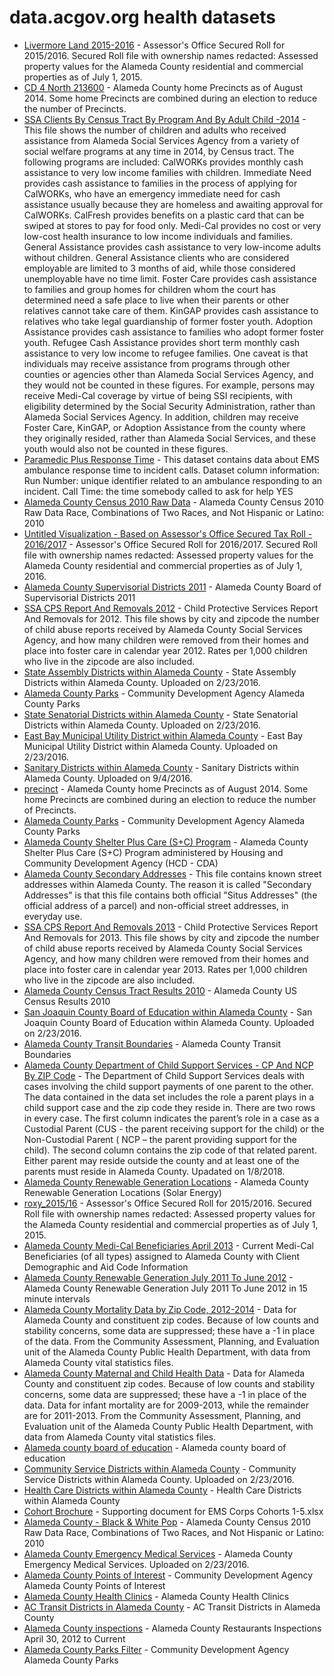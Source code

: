 # data.acgov.org health datasets
* [Livermore Land 2015-2016](https://data.acgov.org/d/euqb-2mjy) - Assessor's Office Secured Roll for 2015/2016. Secured Roll file with ownership names redacted: Assessed property values for the Alameda County residential and commercial properties as of July 1, 2015.
* [CD 4 North  213600](https://data.acgov.org/d/q92z-fj9i) - Alameda County home Precincts as of August 2014. Some home Precincts are combined during an election to reduce the number of Precincts.
* [SSA Clients By Census Tract By Program And By Adult Child -2014](https://data.acgov.org/d/7kni-tmbq) - This file shows the number of children and adults who received assistance from Alameda Social Services Agency from a variety of social welfare programs at any time in 2014, by Census tract. The following programs are included: CalWORKs provides monthly cash assistance to very low income families with children. Immediate Need provides cash assistance to families in the process of applying for CalWORKs, who have an emergency immediate need for cash assistance usually because they are homeless and awaiting approval for CalWORKs. CalFresh provides benefits on a plastic card that can be swiped at stores to pay for food only. Medi-Cal provides no cost or very low-cost health insurance to low income individuals and families. General Assistance provides cash assistance to very low-income adults without children. General Assistance clients who are considered employable are limited to 3 months of aid, while those considered unemployable have no time limit. Foster Care provides cash assistance to families and group homes for children whom the court has determined need a safe place to live when their parents or other relatives cannot take care of them. KinGAP provides cash assistance to relatives who take legal guardianship of former foster youth. Adoption Assistance provides cash assistance to families who adopt former foster youth. Refugee Cash Assistance provides short term monthly cash assistance to very low income to refugee families. One caveat is that individuals may receive assistance from programs through other counties or agencies other than Alameda Social Services Agency, and they would not be counted in these figures. For example, persons may receive Medi-Cal coverage by virtue of being SSI recipients, with eligibility determined by the Social Security Administration, rather than Alameda Social Services Agency. In addition, children may receive Foster Care, KinGAP, or Adoption Assistance from the county where they originally resided, rather than Alameda Social Services, and these youth would also not be counted in these figures.
* [Paramedic Plus Response Time](https://data.acgov.org/d/9yek-274s) - This dataset contains data about EMS ambulance response time to incident calls. Dataset column information: Run Number: unique identifier related to an ambulance responding to an incident. Call Time: the time somebody called to ask for help YES
* [Alameda County Census 2010 Raw Data](https://data.acgov.org/d/7mrx-kzsv) - Alameda County Census 2010 Raw Data Race, Combinations of Two Races, and Not Hispanic or Latino: 2010
* [Untitled Visualization - Based on Assessor's Office Secured Tax Roll - 2016/2017](https://data.acgov.org/d/e3tf-4bpe) - Assessor's Office Secured Roll for 2016/2017. Secured Roll file with ownership names redacted: Assessed property values for the Alameda County residential and commercial properties as of July 1, 2016.
* [Alameda County Supervisorial Districts 2011](https://data.acgov.org/d/rpj3-if56) - Alameda County Board of Supervisorial Districts 2011
* [SSA CPS Report And Removals 2012](https://data.acgov.org/d/sarn-h2py) - Child Protective Services Report And Removals for 2012. This file shows by city and zipcode the number of child abuse reports received by Alameda County Social Services Agency, and how many children were removed from their homes and place into foster care in calendar year 2012. Rates per 1,000 children who live in the zipcode are also included.
* [State Assembly Districts within Alameda County](https://data.acgov.org/d/gj5f-c9ie) - State Assembly Districts within Alameda County. Uploaded on 2/23/2016.
* [Alameda County Parks](https://data.acgov.org/d/k9se-aps6) - Community Development Agency Alameda County Parks
* [State Senatorial Districts within Alameda County](https://data.acgov.org/d/v8wc-pb4q) - State Senatorial Districts within Alameda County. Uploaded on 2/23/2016.
* [East Bay Municipal Utility District within Alameda County](https://data.acgov.org/d/6wky-2dcd) - East Bay Municipal Utility District within Alameda County. Uploaded on 2/23/2016.
* [Sanitary Districts within Alameda County](https://data.acgov.org/d/u379-vzqt) - Sanitary Districts within Alameda County. Uploaded on 9/4/2016.
* [precinct](https://data.acgov.org/d/gcxv-bh8f) - Alameda County home Precincts as of August 2014. Some home Precincts are combined during an election to reduce the number of Precincts.
* [Alameda County Parks](https://data.acgov.org/d/tzdk-4jef) - Community Development Agency Alameda County Parks
* [Alameda County Shelter Plus Care (S+C) Program](https://data.acgov.org/d/kt63-v6fp) - Alameda County Shelter Plus Care (S+C) Program administered by Housing and Community Development Agency (HCD - CDA)
* [Alameda County Secondary Addresses](https://data.acgov.org/d/8e4s-7f4v) - This file contains known street addresses within Alameda County. The reason it is called "Secondary Addresses" is that this file contains both official "Situs Addresses" (the official address of a parcel) and non-official street addresses, in everyday use.
* [SSA CPS Report And Removals 2013](https://data.acgov.org/d/64e2-4c25) - Child Protective Services Report And Removals for 2013. This file shows by city and zipcode the number of child abuse reports received by Alameda County Social Services Agency, and how many children were removed from their homes and place into foster care in calendar year 2013. Rates per 1,000 children who live in the zipcode are also included.
* [Alameda County Census Tract Results 2010](https://data.acgov.org/d/txj5-vdgk) - Alameda County US Census Results 2010
* [San Joaquin County Board of Education within Alameda County](https://data.acgov.org/d/7cp8-qmuf) - San Joaquin County Board of Education within Alameda County. Uploaded on 2/23/2016.
* [Alameda County Transit Boundaries](https://data.acgov.org/d/cxse-u3u4) - Alameda County Transit Boundaries
* [Alameda County Department of Child Support Services - CP And NCP By ZIP Code](https://data.acgov.org/d/uweu-u2c7) - The Department of Child Support Services deals with cases involving the child support payments of one parent to the other. The data contained in the data set includes the role a parent plays in a child support case and the zip code they reside in. There are two rows in every case. The first column indicates the parent’s role in a case as a Custodial Parent (CUS - the parent receiving support for the child) or the Non-Custodial Parent ( NCP – the parent providing support for the child). The second column contains the zip code of that related parent. Either parent may reside outside the county and at least one of the parents must reside in Alameda County. Upadated on 1/8/2018.
* [Alameda County Renewable Generation Locations](https://data.acgov.org/d/aqnm-t6w4) - Alameda County Renewable Generation Locations (Solar Energy)
* [roxy_2015/16](https://data.acgov.org/d/i45h-62wh) - Assessor's Office Secured Roll for 2015/2016. Secured Roll file with ownership names redacted: Assessed property values for the Alameda County residential and commercial properties as of July 1, 2015.
* [Alameda County Medi-Cal Beneficiaries April 2013](https://data.acgov.org/d/92s8-4566) - Current Medi-Cal Beneficiaries (of all types) assigned to Alameda County with Client Demographic and Aid Code Information
* [Alameda County Renewable Generation July 2011 To June 2012](https://data.acgov.org/d/nc5b-x3uc) - Alameda County Renewable Generation July 2011 To June 2012 in 15 minute intervals
* [Alameda County Mortality Data by Zip Code, 2012-2014](https://data.acgov.org/d/i38b-d52w) - Data for Alameda County and constituent zip codes. Because of low counts and stability concerns, some data are suppressed; these have a -1 in place of the data. From the Community Assessment, Planning, and Evaluation unit of the Alameda County Public Health Department, with data from Alameda County vital statistics files.
* [Alameda County Maternal and Child Health Data](https://data.acgov.org/d/std4-jnhn) - Data for Alameda County and constituent zip codes. Because of low counts and stability concerns, some data are suppressed; these have a -1 in place of the data. Data for infant mortality are for 2009-2013, while the remainder are for 2011-2013. From the Community Assessment, Planning, and Evaluation unit of the Alameda County Public Health Department, with data from Alameda County vital statistics files.
* [Alameda county board of education](https://data.acgov.org/d/52dq-jh9i) - Alameda county board of education
* [Community Service Districts within Alameda County](https://data.acgov.org/d/dcx9-mu9f) - Community Service Districts within Alameda County. Uploaded on 2/23/2016.
* [Health Care Districts within Alameda County](https://data.acgov.org/d/wad8-249m) - Health Care Districts within Alameda County
* [Cohort Brochure](https://data.acgov.org/d/b5g4-yu5m) - Supporting document for EMS Corps Cohorts 1-5.xlsx
* [Alameda County - Black & White Pop](https://data.acgov.org/d/fhbp-4r8x) - Alameda County Census 2010 Raw Data Race, Combinations of Two Races, and Not Hispanic or Latino: 2010
* [Alameda County Emergency Medical Services](https://data.acgov.org/d/7ay3-aken) - Alameda County Emergency Medical Services. Uploaded on 2/23/2016.
* [Alameda County Points of Interest](https://data.acgov.org/d/xzcz-7uep) - Community Development Agency Alameda County Points of Interest
* [Alameda County Health Clinics](https://data.acgov.org/d/c5gz-fc3q) - Alameda County Health Clinics
* [AC Transit Districts in Alameda County](https://data.acgov.org/d/xfqi-dd84) - AC Transit Districts in Alameda County
* [Alameda County inspections](https://data.acgov.org/d/jsid-dxda) - Alameda County Restaurants Inspections April 30, 2012 to Current
* [Alameda County Parks Filter](https://data.acgov.org/d/kg9k-wjjm) - Community Development Agency Alameda County Parks
